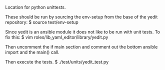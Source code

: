 Location for python unittests.

These should be run by sourcing the env-setup from the base of the yedit repository:
$ source test/env-setup

Since yedit is an ansible module it does not like to be run with unit tests.  To fix this:
$ vim roles/lib_yaml_editor/library/yedit.py

Then uncomment the if main section and comment out the bottom ansible import and the main() call.

Then execute the tests.
$ ./test/units/yedit_test.py
